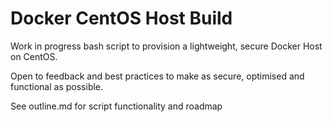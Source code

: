 # Docker CentOS Host Build
Work in progress bash script to provision a lightweight, secure Docker Host on CentOS.

Open to feedback and best practices to make as secure, optimised and functional as possible. 

See outline.md for script functionality and roadmap